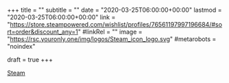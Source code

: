 +++
title = ""
subtitle = ""
date = "2020-03-25T06:00:00+00:00"
lastmod = "2020-03-25T06:00:00+00:00"
link = "https://store.steampowered.com/wishlist/profiles/76561197997196684/#sort=order&discount_any=1"
#linkRel = ""
image = "https://rsc.youronly.one/img/logos/Steam_icon_logo.svg"
#metarobots = "noindex"

draft = true
+++

[Steam](https://store.steampowered.com/wishlist/profiles/76561197997196684/#sort=order&discount_any=1 "Steam")
